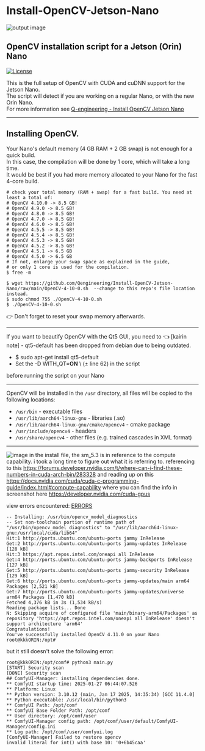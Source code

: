 # Install-OpenCV-Jetson-Nano
![output image]( https://qengineering.eu/images/LogoOpenJetsonGitHub.webp )

## OpenCV installation script for a Jetson (Orin) Nano

[![License](https://img.shields.io/badge/License-BSD%203--Clause-blue.svg)](https://opensource.org/licenses/BSD-3-Clause)<br/>

This is the full setup of OpenCV with CUDA and cuDNN support for the Jetson Nano.<br/>
The script will detect if you are working on a regular Nano, or with the new Orin Nano.<br>
For more information see [Q-engineering - Install OpenCV Jetson Nano](https://qengineering.eu/install-opencv-4.5-on-jetson-nano.html)

------------

## Installing OpenCV.
Your Nano's default memory (4 GB RAM + 2 GB swap) is not enough for a quick build.<br/>
In this case, the compilation will be done by 1 core, which will take a long time.<br/>
It would be best if you had more memory allocated to your Nano for the fast 4-core build.<br/>
```
# check your total memory (RAM + swap) for a fast build. You need at least a total of:
# OpenCV 4.10.0 -> 8.5 GB!
# OpenCV 4.9.0 -> 8.5 GB!
# OpenCV 4.8.0 -> 8.5 GB!
# OpenCV 4.7.0 -> 8.5 GB!
# OpenCV 4.6.0 -> 8.5 GB!
# OpenCV 4.5.5 -> 8.5 GB!
# OpenCV 4.5.4 -> 8.5 GB!
# OpenCV 4.5.3 -> 8.5 GB!
# OpenCV 4.5.2 -> 8.5 GB!
# OpenCV 4.5.1 -> 6.5 GB
# OpenCV 4.5.0 -> 6.5 GB
# If not, enlarge your swap space as explained in the guide, 
# or only 1 core is used for the compilation.
$ free -m

$ wget https://github.com/Qengineering/Install-OpenCV-Jetson-Nano/raw/main/OpenCV-4-10-0.sh  --change to this repo's file location instead.
$ sudo chmod 755 ./OpenCV-4-10-0.sh
$ ./OpenCV-4-10-0.sh
```
:point_right: Don't forget to reset your swap memory afterwards.

------------

If you want to beautify OpenCV with the Qt5 GUI, you need to 👈 [kairin note] - qt5-default has been dropped from debian due to being outdated.
- $ sudo apt-get install qt5-default
- Set the -D WITH_QT=**ON** \ (± line 62) in the script<br/>
 
before running the script on your Nano

------------

OpenCV will be installed in the `/usr` directory, all files will be copied to the following locations:<br/>

- `/usr/bin` - executable files<br/>
- `/usr/lib/aarch64-linux-gnu` - libraries (.so)<br/>
- `/usr/lib/aarch64-linux-gnu/cmake/opencv4` - cmake package<br/>
- `/usr/include/opencv4` - headers<br/>
- `/usr/share/opencv4` - other files (e.g. trained cascades in XML format)<br/>

------------
![image](https://github.com/user-attachments/assets/a30a7ed0-90ea-4cd0-b378-21f3e94a3ea0)
in the install file, the sm_5.3 is in reference to the compute capability. i took a long time to figure out what it is referring to.
referencing to this https://forums.developer.nvidia.com/t/where-can-i-find-these-numbers-in-cuda-arch-bin/283328 and reading up on this https://docs.nvidia.com/cuda/cuda-c-programming-guide/index.html#compute-capability where you can find the info in screenshot here https://developer.nvidia.com/cuda-gpus

view errors encountered:  [ERRORS](https://github.com/kairin/Install-OpenCV-Jetson-AGX-Orin/blob/main/README-errors.md)

```
-- Installing: /usr/bin/opencv_model_diagnostics
-- Set non-toolchain portion of runtime path of "/usr/bin/opencv_model_diagnostics" to "/usr/lib/aarch64-linux-gnu:/usr/local/cuda/lib64"
Hit:1 http://ports.ubuntu.com/ubuntu-ports jammy InRelease
Get:2 http://ports.ubuntu.com/ubuntu-ports jammy-updates InRelease [128 kB]
Hit:3 https://apt.repos.intel.com/oneapi all InRelease
Get:4 http://ports.ubuntu.com/ubuntu-ports jammy-backports InRelease [127 kB]
Get:5 http://ports.ubuntu.com/ubuntu-ports jammy-security InRelease [129 kB]
Get:6 http://ports.ubuntu.com/ubuntu-ports jammy-updates/main arm64 Packages [2,521 kB]
Get:7 http://ports.ubuntu.com/ubuntu-ports jammy-updates/universe arm64 Packages [1,470 kB]
Fetched 4,376 kB in 3s (1,534 kB/s)                        
Reading package lists... Done
N: Skipping acquire of configured file 'main/binary-arm64/Packages' as repository 'https://apt.repos.intel.com/oneapi all InRelease' doesn't support architecture 'arm64'
Congratulations!
You've successfully installed OpenCV 4.11.0 on your Nano
root@kkkORIN:/opt# 
```

but it still doesn't solve the following error:

```
root@kkkORIN:/opt/comf# python3 main.py
[START] Security scan
[DONE] Security scan
## ComfyUI-Manager: installing dependencies done.
** ComfyUI startup time: 2025-01-27 06:44:07.526
** Platform: Linux
** Python version: 3.10.12 (main, Jan 17 2025, 14:35:34) [GCC 11.4.0]
** Python executable: /usr/local/bin/python3
** ComfyUI Path: /opt/comf
** ComfyUI Base Folder Path: /opt/comf
** User directory: /opt/comf/user
** ComfyUI-Manager config path: /opt/comf/user/default/ComfyUI-Manager/config.ini
** Log path: /opt/comf/user/comfyui.log
[ComfyUI-Manager] Failed to restore opencv
invalid literal for int() with base 10: '0+6b45caa'
```
